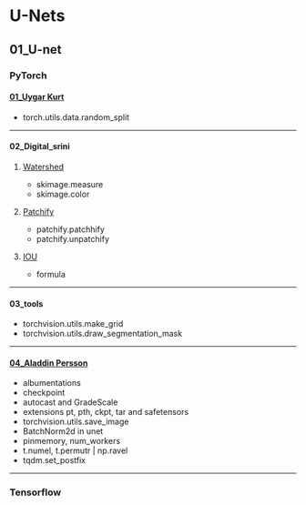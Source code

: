# U-Nets

## 01_U-net

### PyTorch

#### [01_Uygar Kurt](https://youtu.be/HS3Q_90hnDg?si=NmitL-5xzu2EiGwn)

- torch.utils.data.random_split

---

#### 02_Digital_srini

1. [Watershed](https://youtu.be/lOZDTDOlqfk?si=4qumQIubzNk-0lSg)
    - skimage.measure
    - skimage.color
2. [Patchify](https://youtu.be/LM9yisNYfyw?si=yfS69X_scKEQBvDb)
    - patchify.patchhify
    - patchify.unpatchify
3. [IOU](https://youtu.be/BNPW1mYbgS4?si=xjmlOIrjgNDb0xfw)

    - formula

---

#### 03_tools

- torchvision.utils.make_grid
- torchvision.utils.draw_segmentation_mask

---

#### [04_Aladdin Persson](https://www.youtube.com/watch?v=IHq1t7NxS8k&t=278s)

- albumentations
- checkpoint
- autocast and GradeScale
- extensions pt, pth, ckpt, tar and safetensors
- torchvision.utils.save_image
- BatchNorm2d in unet
- pinmemory, num_workers
- t.numel, t.permutr | np.ravel
- tqdm.set_postfix

---

### Tensorflow